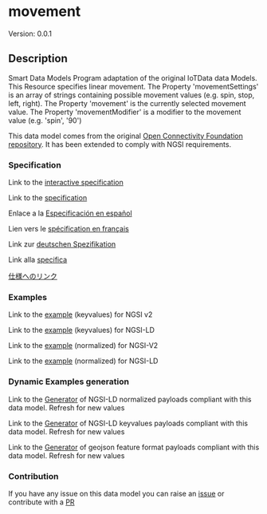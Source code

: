 # movement
Version: 0.0.1

## Description 

Smart Data Models Program adaptation of the original IoTData data Models. This Resource specifies linear movement. The Property 'movementSettings' is an array of strings containing possible movement values (e.g. spin, stop, left, right). The Property 'movement' is the currently selected movement value. The Property 'movementModifier' is a modifier to the movement value (e.g. 'spin', '90') 

This data model comes from the original [Open Connectivity Foundation repository](https://github.com/openconnectivityfoundation/IoTDataModels). It has been extended to comply with NGSI requirements.
### Specification

Link to the [interactive specification](https://swagger.lab.fiware.org/?url=https://smart-data-models.github.io/dataModel.OCF/movement/swagger.yaml)

Link to the [specification](https://github.com/smart-data-models/dataModel.OCF/blob/master/movement/doc/spec.md)

Enlace a la [Especificación en español](https://github.com/smart-data-models/dataModel.OCF/blob/master/movement/doc/spec_ES.md)

Lien vers le [spécification en français](https://github.com/smart-data-models/dataModel.OCF/blob/master/movement/doc/spec_FR.md)

Link zur [deutschen Spezifikation](https://github.com/smart-data-models/dataModel.OCF/blob/master/movement/doc/spec_DE.md)

Link alla [specifica](https://github.com/smart-data-models/dataModel.OCF/blob/master/movement/doc/spec_IT.md)

[仕様へのリンク](https://github.com/smart-data-models/dataModel.OCF/blob/master/movement/doc/spec_JA.md)
### Examples

Link to the [example](https://smart-data-models.github.io/dataModel.OCF/movement/examples/example.json) (keyvalues) for NGSI v2

Link to the [example](https://smart-data-models.github.io/dataModel.OCF/movement/examples/example.jsonld) (keyvalues) for NGSI-LD

Link to the [example](https://smart-data-models.github.io/dataModel.OCF/movement/examples/example-normalized.json) (normalized) for NGSI-V2

Link to the [example](https://smart-data-models.github.io/dataModel.OCF/movement/examples/example-normalized.jsonld) (normalized) for NGSI-LD
### Dynamic Examples generation

Link to the [Generator](https://smartdatamodels.org/extra/ngsi-ld_generator.php?schemaUrl=https://raw.githubusercontent.com/smart-data-models/dataModel.OCF/master/movement/schema.json&email=info@smartdatamodels.org) of NGSI-LD normalized payloads compliant with this data model. Refresh for new values

Link to the [Generator](https://smartdatamodels.org/extra/ngsi-ld_generator_keyvalues.php?schemaUrl=https://raw.githubusercontent.com/smart-data-models/dataModel.OCF/master/movement/schema.json&email=info@smartdatamodels.org) of NGSI-LD keyvalues payloads compliant with this data model. Refresh for new values

Link to the [Generator](https://smartdatamodels.org/extra/geojson_features_generator.php?schemaUrl=https://raw.githubusercontent.com/smart-data-models/dataModel.OCF/master/movement/schema.json&email=info@smartdatamodels.org) of geojson feature format payloads compliant with this data model. Refresh for new values
### Contribution

 If you have any issue on this data model you can raise an [issue](https://github.com/smart-data-models/dataModel.OCF/issues)  or contribute with a [PR](https://github.com/smart-data-models/dataModel.OCF/pulls)